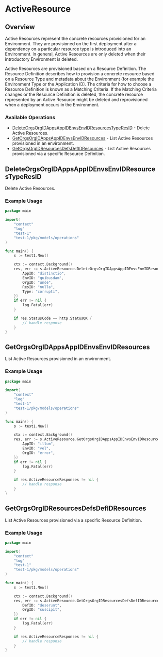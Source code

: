 # ActiveResource

## Overview

Active Resources represent the concrete resources provisioned for an Environment. They are provisioned on the first deployment after a dependency on a particular resource type is introduced into an Environment. In general, Active Resources are only deleted when their introductory Environment is deleted.

Active Resources are provisioned based on a Resource Definition. The Resource Definition describes how to provision a concrete resource based on a Resource Type and metadata about the Environment (for example the Environment Type or the Application ID). The criteria for how to choose a Resource Definition is known as a Matching Criteria. If the Matching Criteria changes or the Resource Definition is deleted, the concrete resource represented by an Active Resource might be deleted and reprovisioned when a deployment occurs in the Environment.
<SchemaDefinition schemaRef="#/components/schemas/ActiveResourceRequest" />


### Available Operations

* [DeleteOrgsOrgIDAppsAppIDEnvsEnvIDResourcesTypeResID](#deleteorgsorgidappsappidenvsenvidresourcestyperesid) - Delete Active Resources.
* [GetOrgsOrgIDAppsAppIDEnvsEnvIDResources](#getorgsorgidappsappidenvsenvidresources) - List Active Resources provisioned in an environment.
* [GetOrgsOrgIDResourcesDefsDefIDResources](#getorgsorgidresourcesdefsdefidresources) - List Active Resources provisioned via a specific Resource Definition.

## DeleteOrgsOrgIDAppsAppIDEnvsEnvIDResourcesTypeResID

Delete Active Resources.

### Example Usage

```go
package main

import(
	"context"
	"log"
	"test-1"
	"test-1/pkg/models/operations"
)

func main() {
    s := test1.New()

    ctx := context.Background()
    res, err := s.ActiveResource.DeleteOrgsOrgIDAppsAppIDEnvsEnvIDResourcesTypeResID(ctx, operations.DeleteOrgsOrgIDAppsAppIDEnvsEnvIDResourcesTypeResIDRequest{
        AppID: "distinctio",
        EnvID: "quibusdam",
        OrgID: "unde",
        ResID: "nulla",
        Type: "corrupti",
    })
    if err != nil {
        log.Fatal(err)
    }

    if res.StatusCode == http.StatusOK {
        // handle response
    }
}
```

## GetOrgsOrgIDAppsAppIDEnvsEnvIDResources

List Active Resources provisioned in an environment.

### Example Usage

```go
package main

import(
	"context"
	"log"
	"test-1"
	"test-1/pkg/models/operations"
)

func main() {
    s := test1.New()

    ctx := context.Background()
    res, err := s.ActiveResource.GetOrgsOrgIDAppsAppIDEnvsEnvIDResources(ctx, operations.GetOrgsOrgIDAppsAppIDEnvsEnvIDResourcesRequest{
        AppID: "illum",
        EnvID: "vel",
        OrgID: "error",
    })
    if err != nil {
        log.Fatal(err)
    }

    if res.ActiveResourceResponses != nil {
        // handle response
    }
}
```

## GetOrgsOrgIDResourcesDefsDefIDResources

List Active Resources provisioned via a specific Resource Definition.

### Example Usage

```go
package main

import(
	"context"
	"log"
	"test-1"
	"test-1/pkg/models/operations"
)

func main() {
    s := test1.New()

    ctx := context.Background()
    res, err := s.ActiveResource.GetOrgsOrgIDResourcesDefsDefIDResources(ctx, operations.GetOrgsOrgIDResourcesDefsDefIDResourcesRequest{
        DefID: "deserunt",
        OrgID: "suscipit",
    })
    if err != nil {
        log.Fatal(err)
    }

    if res.ActiveResourceResponses != nil {
        // handle response
    }
}
```

